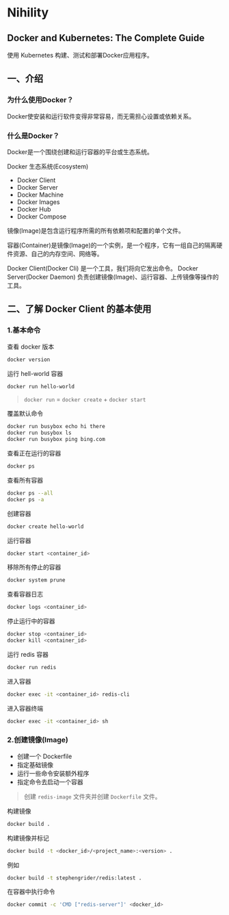 # Nihility

Docker and Kubernetes: The Complete Guide
---

使用 Kubernetes 构建、测试和部署Docker应用程序。


## 一、介绍

### 为什么使用Docker？

Docker使安装和运行软件变得非常容易，而无需担心设置或依赖关系。

### 什么是Docker？

Docker是一个围绕创建和运行容器的平台或生态系统。

Docker 生态系统(Ecosystem)

- Docker Client
- Docker Server
- Docker Machine
- Docker Images
- Docker Hub
- Docker Compose 

镜像(Image)是包含运行程序所需的所有依赖项和配置的单个文件。

容器(Container)是镜像(Image)的一个实例，是一个程序，它有一组自己的隔离硬件资源、自己的内存空间、网络等。

Docker Client(Docker Cli) 是一个工具，我们将向它发出命令。
Docker Server(Docker Daemon) 负责创建镜像(Image)、运行容器、上传镜像等操作的工具。

## 二、了解 Docker Client 的基本使用

### 1.基本命令

查看 docker 版本
```bash
docker version
```

运行 hell-world 容器
```bash
docker run hello-world
```

> `docker run` = `docker create` + `docker start`

覆盖默认命令
```bash
docker run busybox echo hi there
docker run busybox ls
docker run busybox ping bing.com
```

查看正在运行的容器
```bash
docker ps 
```

查看所有容器
```bash
docker ps --all
docker ps -a
```

创建容器
```bash
docker create hello-world
```

运行容器
```bash
docker start <container_id>
```

移除所有停止的容器
```bash
docker system prune 
```

查看容器日志
```bash
docker logs <container_id> 
```

停止运行中的容器
```bash
docker stop <container_id>
docker kill <container_id>
```

运行 redis 容器
```bash
docker run redis
```

进入容器
```bash
docker exec -it <container_id> redis-cli
```

进入容器终端
```bash
docker exec -it <container_id> sh
```

### 2.创建镜像(Image)

- 创建一个 Dockerfile
- 指定基础镜像
- 运行一些命令安装额外程序
- 指定命令去启动一个容器

> 创建 `redis-image` 文件夹并创建 `Dockerfile` 文件。

构建镜像
```bash
docker build .
```
构建镜像并标记
```bash
docker build -t <docker_id>/<project_name>:<version> .
```
例如
```bash
docker build -t stephengrider/redis:latest .
```

在容器中执行命令
```bash
docker commit -c 'CMD ["redis-server"]' <docker_id>
```